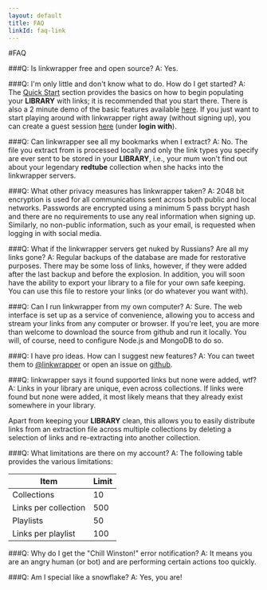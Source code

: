 ```yaml
---
layout: default
title: FAQ
linkId: faq-link
---
```


#FAQ

###Q: Is linkwrapper free and open source?
A: Yes.

###Q: I'm only little and don't know what to do. How do I get started?
A: The [Quick Start](/docs/quick-start) section provides the basics on how to begin populating your **LIBRARY** with links; it is recommended that you start there. There is also a 2 minute demo of the basic features available [here](/docs/demo). If you just want to start playing around with linkwrapper right away (without signing up), you can create a guest session [here](/) (under **login with**).

###Q: Can linkwrapper see all my bookmarks when I extract?
A: No. The file you extract from is processed locally and only the link types you specify are ever sent to be stored in your **LIBRARY**, i.e., your mum won't find out about your legendary **redtube** collection when she hacks into the linkwrapper servers.

###Q: What other privacy measures has linkwrapper taken?
A: 2048 bit encryption is used for all communications sent across both public and local networks. Passwords are encrypted using a minimum 5 pass bcrypt hash and there are no requirements to use any real information when signing up. Similarly, no non-public information, such as your email, is requested when logging in with social media.

###Q: What if the linkwrapper servers get nuked by Russians? Are all my links gone?
A: Regular backups of the database are made for restorative purposes. There may be some loss of links, however, if they were added after the last backup and before the explosion. In addition, you will soon have the ability to export your library to a file for your own safe keeping. You can use this file to restore your links (or do whatever you want with).

###Q: Can I run linkwrapper from my own computer?
A: Sure. The web interface is set up as a service of convenience, allowing you to access and stream your links from any computer or browser. If you're leet, you are more than welcome to download the source from github and run it locally. You will, of course, need to configure Node.js and MongoDB to do so.

###Q: I have pro ideas. How can I suggest new features?
A: You can tweet them to [@linkwrapper](https://twitter.com/linkwrapper) or open an issue on [github](https://github.com/tojrobinson/linkwrapper.com).

###Q: linkwrapper says it found supported links but none were added, wtf?
A: Links in your library are unique, even across collections. If links were found but none were added, it most likely means that they already exist somewhere in your library.

Apart from keeping your **LIBRARY** clean, this allows you to easily distribute links from an extraction file across multiple collections by deleting a selection of links and re-extracting into another collection.

###Q: What limitations are there on my account?
A: The following table provides the various limitations:

| Item                 | Limit |
|----------------------|-------|
| Collections          | 10    |
| Links per collection | 500   |
| Playlists            | 50    |
| Links per playlist   | 100   |

###Q: Why do I get the "Chill Winston!" error notification?
A: It means you are an angry human (or bot) and are performing certain actions too quickly.

###Q: Am I special like a snowflake?
A: Yes, you are!
